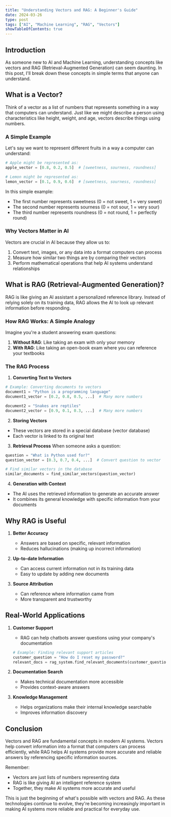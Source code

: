 ```yaml
---
title: "Understanding Vectors and RAG: A Beginner's Guide"
date: 2024-03-26
type: post
tags: ["AI", "Machine Learning", "RAG", "Vectors"]
showTableOfContents: true
---
```


## Introduction

As someone new to AI and Machine Learning, understanding concepts like vectors and RAG (Retrieval-Augmented Generation) can seem daunting. In this post, I'll break down these concepts in simple terms that anyone can understand.

## What is a Vector?

Think of a vector as a list of numbers that represents something in a way that computers can understand. Just like we might describe a person using characteristics like height, weight, and age, vectors describe things using numbers.

### A Simple Example

Let's say we want to represent different fruits in a way a computer can understand:

```python
# Apple might be represented as:
apple_vector = [0.8, 0.2, 0.5]  # [sweetness, sourness, roundness]

# Lemon might be represented as:
lemon_vector = [0.1, 0.9, 0.6]  # [sweetness, sourness, roundness]
```

In this simple example:
- The first number represents sweetness (0 = not sweet, 1 = very sweet)
- The second number represents sourness (0 = not sour, 1 = very sour)
- The third number represents roundness (0 = not round, 1 = perfectly round)

### Why Vectors Matter in AI

Vectors are crucial in AI because they allow us to:
1. Convert text, images, or any data into a format computers can process
2. Measure how similar two things are by comparing their vectors
3. Perform mathematical operations that help AI systems understand relationships

## What is RAG (Retrieval-Augmented Generation)?

RAG is like giving an AI assistant a personalized reference library. Instead of relying solely on its training data, RAG allows the AI to look up relevant information before responding.

### How RAG Works: A Simple Analogy

Imagine you're a student answering exam questions:
1. **Without RAG**: Like taking an exam with only your memory
2. **With RAG**: Like taking an open-book exam where you can reference your textbooks

### The RAG Process

1. **Converting Text to Vectors**
```python
# Example: Converting documents to vectors
document1 = "Python is a programming language"
document1_vector = [0.2, 0.8, 0.5, ...]  # Many more numbers

document2 = "Snakes are reptiles"
document2_vector = [0.9, 0.1, 0.3, ...]  # Many more numbers
```

2. **Storing Vectors**
- These vectors are stored in a special database (vector database)
- Each vector is linked to its original text

3. **Retrieval Process**
When someone asks a question:
```python
question = "What is Python used for?"
question_vector = [0.3, 0.7, 0.4, ...]  # Convert question to vector

# Find similar vectors in the database
similar_documents = find_similar_vectors(question_vector)
```

4. **Generation with Context**
- The AI uses the retrieved information to generate an accurate answer
- It combines its general knowledge with specific information from your documents

## Why RAG is Useful

1. **Better Accuracy**
   - Answers are based on specific, relevant information
   - Reduces hallucinations (making up incorrect information)

2. **Up-to-date Information**
   - Can access current information not in its training data
   - Easy to update by adding new documents

3. **Source Attribution**
   - Can reference where information came from
   - More transparent and trustworthy

## Real-World Applications

1. **Customer Support**
   - RAG can help chatbots answer questions using your company's documentation
   ```python
   # Example: Finding relevant support articles
   customer_question = "How do I reset my password?"
   relevant_docs = rag_system.find_relevant_documents(customer_question)
   ```

2. **Documentation Search**
   - Makes technical documentation more accessible
   - Provides context-aware answers

3. **Knowledge Management**
   - Helps organizations make their internal knowledge searchable
   - Improves information discovery

## Conclusion

Vectors and RAG are fundamental concepts in modern AI systems. Vectors help convert information into a format that computers can process efficiently, while RAG helps AI systems provide more accurate and reliable answers by referencing specific information sources.

Remember:
- Vectors are just lists of numbers representing data
- RAG is like giving AI an intelligent reference system
- Together, they make AI systems more accurate and useful

This is just the beginning of what's possible with vectors and RAG. As these technologies continue to evolve, they're becoming increasingly important in making AI systems more reliable and practical for everyday use.
